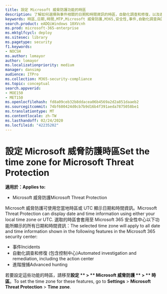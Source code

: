 ```yaml
---
title: 設定 Microsoft 威脅防護功能的時區
description: 了解如何選擇與事件相關的日期和時間資訊的時區，自動化調查和修復，以及進階搜捕
keywords: 時區,日期,時間,MTP,Microsoft 威脅防護,M365,安全性,事件,自動化調查與回應,AIR,進階搜捕
search.product: eADQiWindows 10XVcnh
ms.prod: microsoft-365-enterprise
ms.mktglfcycl: deploy
ms.sitesec: library
ms.pagetype: security
f1.keywords:
- NOCSH
ms.author: lomayor
author: lomayor
ms.localizationpriority: medium
manager: dansimp
audience: ITPro
ms.collection: M365-security-compliance
ms.topic: conceptual
search.appverid:
- MOE150
- MET150
ms.openlocfilehash: fd8a09ceb32b8ddacea06b4569a2d2a851daaeb2
ms.sourcegitcommit: 74bf600424d0cb7b9d16b4f391aeda7875058be1
ms.translationtype: MT
ms.contentlocale: zh-TW
ms.lasthandoff: 02/24/2020
ms.locfileid: "42235202"
---
```

# <a name="set-the-time-zone-for-microsoft-threat-protection"></a><span data-ttu-id="670c4-104">設定 Microsoft 威脅防護時區</span><span class="sxs-lookup"><span data-stu-id="670c4-104">Set the time zone for Microsoft Threat Protection</span></span>

<span data-ttu-id="670c4-105">**適用於：**</span><span class="sxs-lookup"><span data-stu-id="670c4-105">**Applies to:**</span></span>
- <span data-ttu-id="670c4-106">Microsoft 威脅防護</span><span class="sxs-lookup"><span data-stu-id="670c4-106">Microsoft Threat Protection</span></span>



<span data-ttu-id="670c4-107">Microsoft 威脅防護可使用您當地時區或 UTC 顯示日期和時間資訊。</span><span class="sxs-lookup"><span data-stu-id="670c4-107">Microsoft Threat Protection can display date and time information using either your local time zone or UTC.</span></span> <span data-ttu-id="670c4-108">選取的時區會套用至 Microsoft 365 安全性中心以下功能所顯示的所有日期和時間資訊：</span><span class="sxs-lookup"><span data-stu-id="670c4-108">The selected time zone will apply to all date and time information shown in the following features in the Microsoft 365 security center:</span></span>
- <span data-ttu-id="670c4-109">事件</span><span class="sxs-lookup"><span data-stu-id="670c4-109">Incidents</span></span>
- <span data-ttu-id="670c4-110">自動化調查和修復 (包含控制中心)</span><span class="sxs-lookup"><span data-stu-id="670c4-110">Automated investigation and remediation, including the action center</span></span>
- <span data-ttu-id="670c4-111">進階搜捕</span><span class="sxs-lookup"><span data-stu-id="670c4-111">Advanced hunting</span></span>

<span data-ttu-id="670c4-112">若要設定這些功能的時區，請移至**設定 \*\* > \*\* Microsoft 威脅防護 \*\* > \*\* 時區**。</span><span class="sxs-lookup"><span data-stu-id="670c4-112">To set the time zone for these features, go to **Settings** > **Microsoft Threat Protection** > **Time zone**.</span></span>

